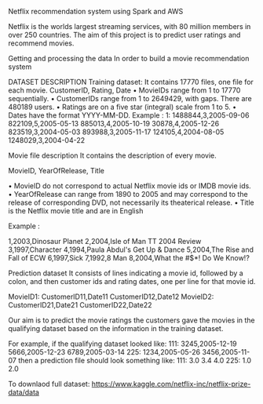 
Netflix recommendation system using Spark and AWS

Netflix is the worlds largest streaming services, with 80 million members in over 250 countries. The aim of this project is to predict user ratings and recommend movies. 

Getting and processing the data
In order to build a movie recommendation system

DATASET DESCRIPTION
Training dataset:
It contains 17770 files, one file for each movie.
CustomerID, Rating, Date
•	MovieIDs range from 1 to 17770 sequentially.
•	CustomerIDs range from 1 to 2649429, with gaps. There are 480189 users.
•	Ratings are on a five star (integral) scale from 1 to 5.
•	Dates have the format YYYY-MM-DD.
Example :
1:
1488844,3,2005-09-06
822109,5,2005-05-13
885013,4,2005-10-19
30878,4,2005-12-26
823519,3,2004-05-03
893988,3,2005-11-17
124105,4,2004-08-05
1248029,3,2004-04-22


Movie file description
It contains the description of every movie.

MovieID, YearOfRelease, Title

•	MovieID do not correspond to actual Netflix movie ids or IMDB movie ids.
•	YearOfRelease can range from 1890 to 2005 and may correspond to the release of corresponding DVD, not necessarily its theaterical release.
•	Title is the Netflix movie title and are in English

Example :

1,2003,Dinosaur Planet
2,2004,Isle of Man TT 2004 Review
3,1997,Character
4,1994,Paula Abdul's Get Up & Dance
5,2004,The Rise and Fall of ECW
6,1997,Sick
7,1992,8 Man
8,2004,What the #$*! Do We Know!?




Prediction dataset
It consists of lines indicating a movie id, followed by a colon, and then customer ids and rating dates, one per line for that movie id.

MovieID1:
CustomerID11,Date11
CustomerID12,Date12
MovieID2:
CustomerID21,Date21
CustomerID22,Date22

Our aim is to predict the movie ratings the customers gave the movies in the qualifying dataset based on the information in the training dataset.

For example, if the qualifying dataset looked like:
111:
3245,2005-12-19
5666,2005-12-23
6789,2005-03-14
225:
1234,2005-05-26
3456,2005-11-07
then a prediction file should look something like:
111:
3.0
3.4
4.0
225:
1.0
2.0


To downlaod full dataset:
https://www.kaggle.com/netflix-inc/netflix-prize-data/data

